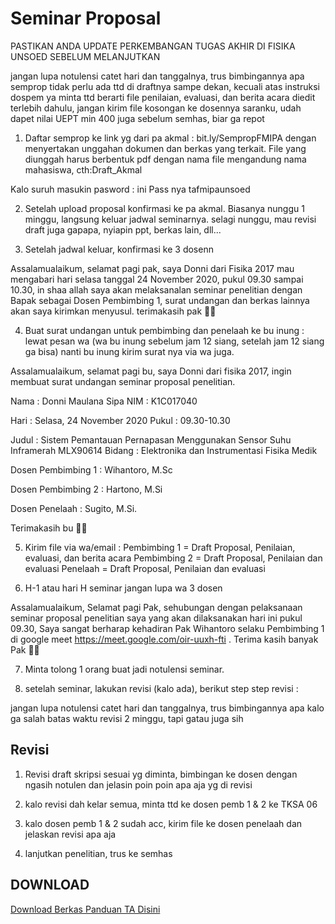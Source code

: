 # Seminar Proposal

PASTIKAN ANDA UPDATE PERKEMBANGAN TUGAS AKHIR DI FISIKA UNSOED SEBELUM MELANJUTKAN

jangan lupa notulensi catet hari dan tanggalnya, trus bimbingannya apa
semprop tidak perlu ada ttd di draftnya sampe dekan, kecuali atas instruksi dospem ya minta ttd berarti
file penilaian, evaluasi, dan berita acara diedit terlebih dahulu, jangan kirim file kosongan ke dosennya
saranku, udah dapet nilai UEPT min 400 juga sebelum semhas, biar ga repot

1. Daftar semprop ke link yg dari pa akmal : bit.ly/SempropFMIPA
dengan menyertakan unggahan dokumen dan berkas yang terkait. File yang diunggah harus berbentuk pdf dengan nama file mengandung nama mahasiswa, cth:Draft_Akmal

Kalo suruh masukin pasword : ini 
Pass nya tafmipaunsoed

2. Setelah upload proposal konfirmasi ke pa akmal. Biasanya nunggu 1 minggu, langsung keluar jadwal seminarnya. selagi nunggu, mau revisi draft juga gapapa, nyiapin ppt, berkas lain, dll...

3. Setelah jadwal keluar, konfirmasi ke 3 dosenn

Assalamualaikum, selamat pagi pak, saya Donni dari Fisika 2017 mau mengabari hari selasa tanggal 24 November 2020, pukul 09.30 sampai 10.30, in shaa allah saya akan melaksanalan seminar penelitian dengan Bapak sebagai Dosen Pembimbing 1, surat undangan dan berkas lainnya akan saya kirimkan menyusul. terimakasih pak 🙏🏻

4. Buat surat undangan untuk pembimbing dan penelaah ke bu inung : lewat pesan wa (wa bu inung sebelum jam 12 siang, setelah jam 12 siang ga bisa) nanti bu inung kirim surat nya via wa juga.

Assalamualaikum, selamat pagi bu, saya Donni dari fisika 2017, ingin membuat surat undangan seminar proposal penelitian.

Nama : Donni Maulana Sipa
NIM : K1C017040

Hari : Selasa, 24 November 2020
Pukul : 09.30-10.30

Judul : Sistem Pemantauan Pernapasan Menggunakan Sensor Suhu Inframerah MLX90614
Bidang : Elektronika dan Instrumentasi Fisika Medik

Dosen Pembimbing 1 :
Wihantoro, M.Sc

Dosen Pembimbing 2 :
Hartono, M.Si

Dosen Penelaah :
Sugito, M.Si.

Terimakasih bu 🙏🏻

5. Kirim file via wa/email :
Pembimbing 1 = Draft Proposal, Penilaian, evaluasi, dan berita acara
Pembimbing 2 = Draft Proposal, Penilaian dan evaluasi
Penelaah = Draft Proposal, Penilaian dan evaluasi

6. H-1 atau hari H seminar jangan lupa wa 3 dosen

Assalamualaikum, Selamat pagi Pak, sehubungan dengan pelaksanaan seminar proposal penelitian saya yang akan dilaksanakan hari ini pukul 09.30, Saya sangat berharap kehadiran Pak Wihantoro selaku Pembimbing 1 di google meet https://meet.google.com/oir-uuxh-fti . Terima kasih banyak Pak 🙏🏻

7. Minta tolong 1 orang buat jadi notulensi seminar.

8. setelah seminar, lakukan revisi (kalo ada), berikut step step revisi :

jangan lupa notulensi catet hari dan tanggalnya, trus bimbingannya apa
kalo ga salah batas waktu revisi 2 minggu, tapi gatau juga sih

## Revisi

1. Revisi draft skripsi sesuai yg diminta, bimbingan ke dosen dengan ngasih notulen dan jelasin poin poin apa aja yg di revisi

2. kalo revisi dah kelar semua, minta ttd ke dosen pemb 1 & 2 ke TKSA 06

3. kalo dosen pemb 1 & 2 sudah acc, kirim file ke dosen penelaah dan jelaskan revisi apa aja

4. lanjutkan penelitian, trus ke semhas

 
 ## DOWNLOAD

[Download Berkas Panduan TA Disini](https://github.com/donnimsifa/panduanta2021/releases/download/Rilis/panduanta.zip)